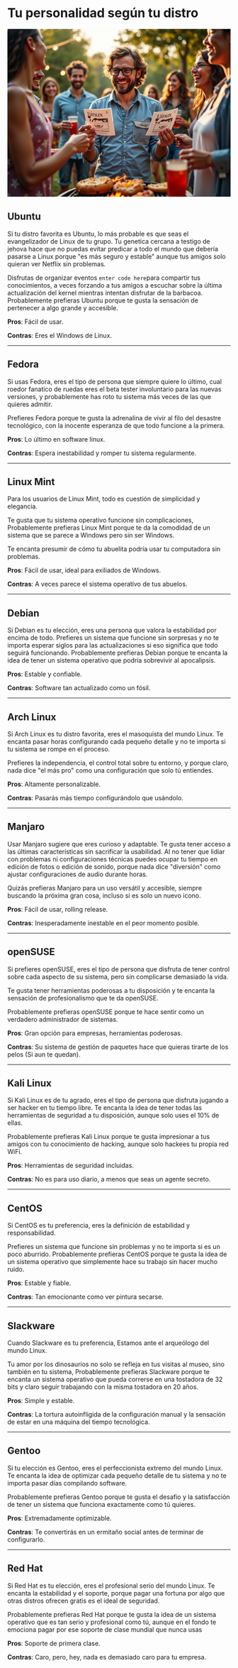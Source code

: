 
# Tu personalidad según tu distro


![enter image description here](https://raw.githubusercontent.com/codesectarian/codigologia-blog/refs/heads/main/blog/2025/06/tu-personalidad-segun-tu-distro/1.png)

## Ubuntu

Si tu distro favorita es Ubuntu, lo más probable es que seas el evangelizador de Linux de tu grupo. Tu genetica cercana a testigo de jehova hace que no puedas evitar predicar a todo el mundo que debería pasarse a Linux porque "es más seguro y estable" aunque tus amigos solo quieran ver Netflix sin problemas.

Disfrutas de organizar eventos `enter code here`para compartir tus conocimientos, a veces forzando a tus amigos a escuchar sobre la última actualización del kernel mientras intentan disfrutar de la barbacoa. Probablemente prefieras Ubuntu porque te gusta la sensación de pertenecer a algo grande y accesible.

**Pros**: Fácil de usar.

**Contras**: Eres el Windows de Linux.

 
--- 

## Fedora

Si usas Fedora, eres el tipo de persona que siempre quiere lo último, cual roedor fanatico de ruedas eres el beta tester involuntario para las nuevas versiones, y probablemente has roto tu sistema más veces de las que quieres admitir. 

Prefieres Fedora porque te gusta la adrenalina de vivir al filo del desastre tecnológico, con la inocente esperanza de que todo funcione a la primera.


**Pros**: Lo último en software linux.

**Contras**: Espera inestabilidad y romper tu sistema regularmente.

--- 

## Linux Mint

Para los usuarios de Linux Mint, todo es cuestión de simplicidad y elegancia.

Te gusta que tu sistema operativo funcione sin complicaciones, Probablemente prefieras Linux Mint porque te da la comodidad de un sistema que se parece a Windows pero sin ser Windows. 

Te encanta presumir de cómo tu abuelita podría usar tu computadora sin problemas.


**Pros**: Fácil de usar, ideal para exiliados de Windows.

**Contras**: A veces parece el sistema operativo de tus abuelos.

--- 

## Debian

Si Debian es tu elección, eres una persona que valora la estabilidad por encima de todo. 
Prefieres un sistema que funcione sin sorpresas y no te importa esperar siglos para las actualizaciones si eso significa que todo seguirá funcionando. 
Probablemente prefieras Debian porque te encanta la idea de tener un sistema operativo que podría sobrevivir al apocalipsis.


**Pros**: Estable y confiable.

**Contras**: Software tan actualizado como un fósil.

--- 

## Arch Linux

Si Arch Linux es tu distro favorita, eres el masoquista del mundo Linux. 
Te encanta pasar horas configurando cada pequeño detalle y no te importa si tu sistema se rompe en el proceso. 

Prefieres la independencia, el control total sobre tu entorno, y porque claro, nada dice "el más pro" como una configuración que solo tú entiendes.


**Pros**: Altamente personalizable.

**Contras**: Pasarás más tiempo configurándolo que usándolo.

--- 

## Manjaro

Usar Manjaro sugiere que eres curioso y adaptable.
Te gusta tener acceso a las últimas características sin sacrificar la usabilidad. Al no tener que lidiar con problemas ni configuraciones técnicas puedes ocupar tu tiempo en edición de fotos o edición de sonido, porque nada dice "diversión" como ajustar configuraciones de audio durante horas.

Quizás prefieras Manjaro para un uso versátil y accesible, siempre buscando la próxima gran cosa, incluso si es solo un nuevo icono.


**Pros**: Fácil de usar, rolling release.

**Contras**: Inesperadamente inestable en el peor momento posible.

--- 

## openSUSE

Si prefieres openSUSE, eres el tipo de persona que disfruta de tener control sobre cada aspecto de su sistema, pero sin complicarse demasiado la vida. 

Te gusta tener herramientas poderosas a tu disposición y te encanta la sensación de profesionalismo que te da openSUSE. 

Probablemente prefieras openSUSE porque te hace sentir como un verdadero administrador de sistemas.

**Pros**: Gran opción para empresas, herramientas poderosas.

**Contras**: Su sistema de gestión de paquetes hace que quieras tirarte de los pelos (Si aun te quedan).

--- 

## Kali Linux

Si Kali Linux es de tu agrado, eres el tipo de persona que disfruta jugando a ser hacker en tu tiempo libre. Te encanta la idea de tener todas las herramientas de seguridad a tu disposición, aunque solo uses el 10% de ellas. 

Probablemente prefieras Kali Linux porque te gusta impresionar a tus amigos con tu conocimiento de hacking, aunque solo hackees tu propia red WiFi.


**Pros**: Herramientas de seguridad incluidas.

**Contras**: No es para uso diario, a menos que seas un agente secreto.

--- 

## CentOS

Si CentOS es tu preferencia, eres la definición de estabilidad y responsabilidad. 

Prefieres un sistema que funcione sin problemas y no te importa si es un poco aburrido. 
Probablemente prefieras CentOS porque te gusta la idea de un sistema operativo que simplemente hace su trabajo sin hacer mucho ruido.


**Pros**: Estable y fiable.

**Contras**: Tan emocionante como ver pintura secarse.

--- 

## Slackware

Cuando Slackware es tu preferencia, Estamos ante el arqueólogo del mundo Linux. 

Tu amor por los dinosaurios no solo se refleja en tus visitas al museo, sino también en tu sistema, Probablemente prefieras Slackware porque te encanta un sistema operativo que pueda correrse en una tostadora de 32 bits y claro seguir trabajando con la misma tostadora en 20 años.


**Pros**: Simple y estable.

**Contras**: La tortura autoinfligida de la configuración manual y la sensación de estar en una máquina del tiempo tecnológica.

--- 

## Gentoo

Si tu elección es Gentoo, eres el perfeccionista extremo del mundo Linux. 
Te encanta la idea de optimizar cada pequeño detalle de tu sistema y no te importa pasar días compilando software. 

Probablemente prefieras Gentoo porque te gusta el desafío y la satisfacción de tener un sistema que funciona exactamente como tú quieres.


**Pros**: Extremadamente optimizable.

**Contras**: Te convertirás en un ermitaño social antes de terminar de configurarlo.

--- 

## Red Hat

Si Red Hat es tu elección, eres el profesional serio del mundo Linux. 
Te encanta la estabilidad y el soporte, porque pagar una fortuna por algo que otras distros ofrecen gratis es el ideal de seguridad. 

Probablemente prefieras Red Hat porque te gusta la idea de un sistema operativo que es tan serio y profesional como tú, aunque en el fondo te emociona pagar por ese soporte de clase mundial que nunca usas


**Pros**: Soporte de primera clase.

**Contras**: Caro, pero, hey, nada es demasiado caro para tu empresa.